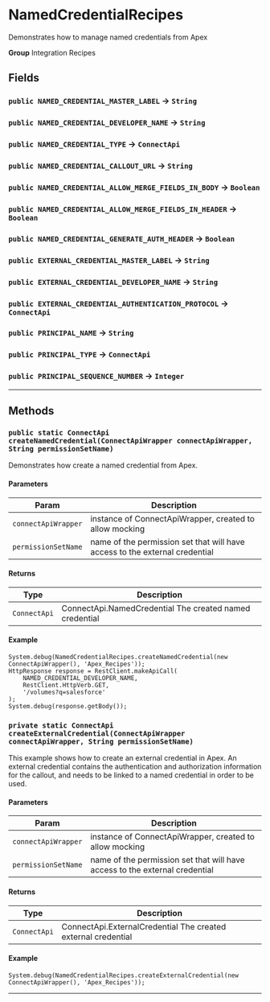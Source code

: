 # NamedCredentialRecipes

Demonstrates how to manage named credentials from Apex


**Group** Integration Recipes

## Fields

### `public NAMED_CREDENTIAL_MASTER_LABEL` → `String`


### `public NAMED_CREDENTIAL_DEVELOPER_NAME` → `String`


### `public NAMED_CREDENTIAL_TYPE` → `ConnectApi`


### `public NAMED_CREDENTIAL_CALLOUT_URL` → `String`


### `public NAMED_CREDENTIAL_ALLOW_MERGE_FIELDS_IN_BODY` → `Boolean`


### `public NAMED_CREDENTIAL_ALLOW_MERGE_FIELDS_IN_HEADER` → `Boolean`


### `public NAMED_CREDENTIAL_GENERATE_AUTH_HEADER` → `Boolean`


### `public EXTERNAL_CREDENTIAL_MASTER_LABEL` → `String`


### `public EXTERNAL_CREDENTIAL_DEVELOPER_NAME` → `String`


### `public EXTERNAL_CREDENTIAL_AUTHENTICATION_PROTOCOL` → `ConnectApi`


### `public PRINCIPAL_NAME` → `String`


### `public PRINCIPAL_TYPE` → `ConnectApi`


### `public PRINCIPAL_SEQUENCE_NUMBER` → `Integer`


---
## Methods
### `public static ConnectApi createNamedCredential(ConnectApiWrapper connectApiWrapper, String permissionSetName)`

Demonstrates how create a named credential from Apex.

#### Parameters

|Param|Description|
|---|---|
|`connectApiWrapper`|instance of ConnectApiWrapper, created to allow mocking|
|`permissionSetName`|name of the permission set that will have access to the external credential|

#### Returns

|Type|Description|
|---|---|
|`ConnectApi`|ConnectApi.NamedCredential The created named credential|

#### Example
```apex
System.debug(NamedCredentialRecipes.createNamedCredential(new ConnectApiWrapper(), 'Apex_Recipes'));
HttpResponse response = RestClient.makeApiCall(
    NAMED_CREDENTIAL_DEVELOPER_NAME,
    RestClient.HttpVerb.GET,
    '/volumes?q=salesforce'
);
System.debug(response.getBody());
```


### `private static ConnectApi createExternalCredential(ConnectApiWrapper connectApiWrapper, String permissionSetName)`

This example shows how to create an external credential in Apex. An external credential contains the authentication and authorization information for the callout, and needs to be linked to a named credential in order to be used.

#### Parameters

|Param|Description|
|---|---|
|`connectApiWrapper`|instance of ConnectApiWrapper, created to allow mocking|
|`permissionSetName`|name of the permission set that will have access to the external credential|

#### Returns

|Type|Description|
|---|---|
|`ConnectApi`|ConnectApi.ExternalCredential The created external credential|

#### Example
```apex
System.debug(NamedCredentialRecipes.createExternalCredential(new ConnectApiWrapper(), 'Apex_Recipes'));
```


---

